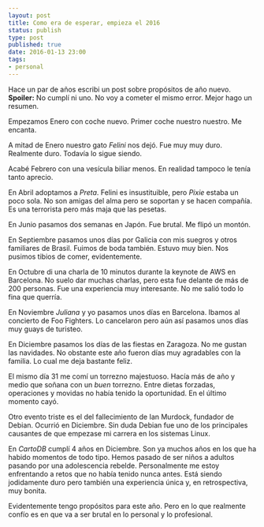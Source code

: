 ```yaml
--- 
layout: post
title: Como era de esperar, empieza el 2016
status: publish
type: post
published: true
date: 2016-01-13 23:00
tags: 
- personal
---
```


Hace un par de años escribi un post sobre propósitos de año nuevo. **Spoiler:** No cumplí ni uno.
No voy a cometer el mismo error. Mejor hago un resumen.

Empezamos Enero con coche nuevo. Primer coche nuestro nuestro. Me encanta.

A mitad de Enero nuestro gato *Felini* nos dejó. Fue muy muy duro. Realmente duro. Todavía lo sigue siendo.

Acabé Febrero con una vesícula biliar menos. En realidad tampoco le tenía tanto aprecio.

En Abril adoptamos a *Preta*. Felini es insustituible, pero *Pixie* estaba un poco sola. No son amigas del alma pero se soportan y se hacen compañía. Es una terrorista pero más maja que las pesetas.

En Junio pasamos dos semanas en Japón. Fue brutal. Me flipó un montón.

En Septiembre pasamos unos días por Galicia con mis suegros y otros familiares de Brasil. Fuimos de boda también. Estuvo muy bien. Nos pusimos tibios de comer, evidentemente.

En Octubre di una charla de 10 minutos durante la keynote de AWS en Barcelona. No suelo dar muchas charlas, pero esta fue delante de más de 200 personas. Fue una experiencia muy interesante. No me salió todo lo fina que querría.

En Noviembre *Juliana* y yo pasamos unos días en Barcelona. Ibamos al concierto de Foo Fighters. Lo cancelaron pero aún así pasamos unos días muy guays de turisteo.

En Diciembre pasamos los días de las fiestas en Zaragoza. No me gustan las navidades. No obstante este año fueron días muy agradables con la familia. Lo cual me deja bastante feliz.

El mismo día 31 me comí un torrezno majestuoso. Hacía más de año y medio que soñana con un *buen* torrezno. Entre dietas forzadas, operaciones y movidas no había tenido la oportunidad. En el último momento cayó.

Otro evento triste es el del fallecimiento de Ian Murdock, fundador de Debian. Ocurrió en Diciembre. Sin duda Debian fue uno de los principales causantes de que empezase mi carrera en los sistemas Linux.


En *CartoDB* cumplí 4 años en Diciembre. Son ya muchos años en los que ha habido momentos de todo tipo. Hemos pasado de ser niños a adultos pasando por una adolescencia rebelde. Personalmente me estoy enfrentando a retos que no había tenido nunca antes. Está siendo jodidamente duro pero también una experiencia única y, en retrospectiva, muy bonita.

Evidentemente tengo propósitos para este año. Pero en lo que realmente confío es en que va a ser brutal en lo personal y lo profesional.
